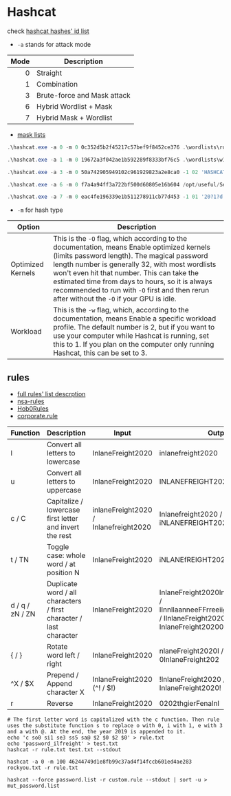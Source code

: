 

# Hashcat

check [hashcat hashes' id list](https://hashcat.net/wiki/doku.php?id=example_hashes)


 - `-a` stands for attack mode  

| Mode | Description                 |
|-----:|-----------------------------|
| 0    | Straight                    |
| 1    | Combination                 |
| 3    | Brute-force and Mask attack |
| 6    | Hybrid Wordlist + Mask      |
| 7    | Hybrid Mask + Wordlist      |


- [mask lists](https://hashcat.net/wiki/doku.php?id=mask_attack)

```powershell
.\hashcat.exe -a 0 -m 0 0c352d5b2f45217c57bef9f8452ce376 .\wordlists\rockyou.txt

.\hashcat.exe -a 1 -m 0 19672a3f042ae1b592289f8333bf76c5 .\wordlists\w1.txt .\wordlists\w2.txt

.\hashcat.exe -a 3 -m 0 50a742905949102c961929823a2e8ca0 -1 02 'HASHCAT?l?l?l?l?l20?1?d'

.\hashcat.exe -a 6 -m 0 f7a4a94ff3a722bf500d60805e16b604 /opt/useful/SecLists/Passwords/Leaked-Databases/rockyou.txt '?d?s'

.\hashcat.exe -a 7 -m 0 eac4fe196339e1b511278911cb77d453 -1 01 '20?1?d' /opt/useful/SecLists/Passwords/Leaked-Databases/rockyou.txt
```



- `-m` for hash type

| Option             | Description                                                                                                                                                     |
|-------------------|-----------------------------------------------------------------------------------------------------------------------------------------------------------------|
| Optimized Kernels | This is the `-O` flag, which according to the documentation, means Enable optimized kernels (limits password length). The magical password length number is generally 32, with most wordlists won't even hit that number. This can take the estimated time from days to hours, so it is always recommended to run with `-O` first and then rerun after without the `-O` if your GPU is idle. |
| Workload          | This is the `-w` flag, which, according to the documentation, means Enable a specific workload profile. The default number is 2, but if you want to use your computer while Hashcat is running, set this to 1. If you plan on the computer only running Hashcat, this can be set to 3.                         |


## rules 

- [full rules' list descrption](https://hashcat.net/wiki/doku.php?id=rule_based_attack#implemented_compatible_functions)
- [nsa-rules](https://github.com/NSAKEY/nsa-rules)
- [Hob0Rules](https://github.com/praetorian-inc/Hob0Rules)
- [corporate.rule](https://github.com/sparcflow/HackLikeALegend/blob/master/old/chap3/corporate.rule)


| Function | Description                                             | Input                | Output                                |
|----------|---------------------------------------------------------|----------------------|---------------------------------------|
| l        | Convert all letters to lowercase                       | InlaneFreight2020    | inlanefreight2020                    |
| u        | Convert all letters to uppercase                       | InlaneFreight2020    | INLANEFREIGHT2020                    |
| c / C    | Capitalize / lowercase first letter and invert the rest| inlaneFreight2020 / Inlanefreight2020 | Inlanefreight2020 / iNLANEFREIGHT2020 |
| t / TN   | Toggle case: whole word / at position N                | InlaneFreight2020    | iNLANEfREIGHT2020                    |
| d / q / zN / ZN | Duplicate word / all characters / first character / last character | InlaneFreight2020 | InlaneFreight2020InlaneFreight2020 / IInnllaanneeFFrreeiigghhtt22002200 / IInlaneFreight2020 / InlaneFreight20200 |
| { / }    | Rotate word left / right                               | InlaneFreight2020    | nlaneFreight2020I / 0InlaneFreight202 |
| ^X / $X  | Prepend / Append character X                           | InlaneFreight2020 (^! / $!) | !InlaneFreight2020 / InlaneFreight2020! |
| r        | Reverse                                                 | InlaneFreight2020    | 0202thgierFenalnI                    |

```
# The first letter word is capitalized with the c function. Then rule uses the substitute function s to replace o with 0, i with 1, e with 3 and a with @. At the end, the year 2019 is appended to it.
echo 'c so0 si1 se3 ss5 sa@ $2 $0 $2 $0' > rule.txt
echo 'password_ilfreight' > test.txt
hashcat -r rule.txt test.txt --stdout

hashcat -a 0 -m 100 46244749d1e8fb99c37ad4f14fccb601ed4ae283  rockyou.txt -r rule.txt

hashcat --force password.list -r custom.rule --stdout | sort -u > mut_password.list
```
